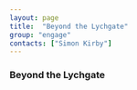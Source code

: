 ```yaml
---
layout: page
title:  "Beyond the Lychgate"
group: "engage"
contacts: ["Simon Kirby"]
---
```


### Beyond the Lychgate
